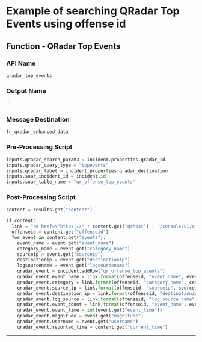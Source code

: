 <!--
    DO NOT MANUALLY EDIT THIS FILE
    THIS FILE IS AUTOMATICALLY GENERATED WITH resilient-sdk codegen
    Generated with resilient-sdk v50.0.151
-->

# Example of searching QRadar Top Events using offense id

## Function - QRadar Top Events

### API Name
`qradar_top_events`

### Output Name
``

### Message Destination
`fn_qradar_enhanced_data`

### Pre-Processing Script
```python
inputs.qradar_search_param3 = incident.properties.qradar_id
inputs.qradar_query_type = "topevents"
inputs.qradar_label = incident.properties.qradar_destination
inputs.soar_incident_id = incident.id
inputs.soar_table_name = "qr_offense_top_events"
```

### Post-Processing Script
```python
content = results.get("content")

if content:
  link = "<a href=\"https://" + content.get("qrhost") + "/console/ui/offenses/{0}/events?filter={1}%3B%3D%3B%3B{2}&page=1&pagesize=10\" target=\"_blank\">{3}</a>"
  offenseid = content.get("offenseid")
  for event in content.get("events"):
    event_name = event.get("event_name")
    category_name = event.get("category_name")
    sourceip = event.get("sourceip")
    destinationip = event.get("destinationip")
    logsourcename = event.get("logsourcename")
    qradar_event = incident.addRow("qr_offense_top_events")
    qradar_event.event_name = link.format(offenseid, "event_name", event_name, event_name)
    qradar_event.category = link.format(offenseid, "category_name", category_name, category_name)
    qradar_event.source_ip = link.format(offenseid, "sourceip", sourceip, sourceip)
    qradar_event.destination_ip = link.format(offenseid, "destinationip", destinationip, destinationip)
    qradar_event.log_source = link.format(offenseid, "log_source_name", logsourcename, logsourcename)
    qradar_event.event_count = link.format(offenseid, "event_name", event_name, event.get("eventcount"))
    qradar_event.event_time = int(event.get("event_time"))
    qradar_event.magnitude = event.get("magnitude")
    qradar_event.username = event.get("username")
    qradar_event.reported_time = content.get("current_time")
```

---


